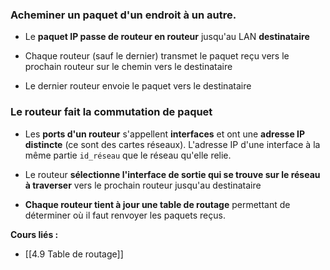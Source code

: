 ### Acheminer un paquet d'un endroit à un autre.

- Le **paquet IP passe de routeur en routeur** jusqu'au LAN **destinataire**
  
- Chaque routeur (sauf le dernier) transmet le paquet reçu vers le prochain routeur sur le chemin vers le destinataire
  
- Le dernier routeur envoie le paquet vers le destinataire

### Le routeur fait la commutation de paquet

- Les **ports d'un routeur** s'appellent **interfaces** et ont une **adresse IP distincte** (ce sont des cartes réseaux). L'adresse IP d'une interface à la même partie `id_réseau` que le réseau qu'elle relie.
  
- Le routeur **sélectionne l'interface de sortie qui se trouve sur le réseau à traverser** vers le prochain routeur jusqu'au destinataire
  
- **Chaque routeur tient à jour une table de routage** permettant de déterminer où il faut renvoyer les paquets reçus.


**Cours liés :**
- [[4.9 Table de routage]]